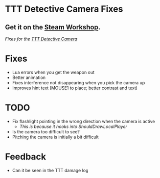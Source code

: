 # TTT Detective Camera Fixes

## Get it on the [Steam Workshop](https://steamcommunity.com/sharedfiles/filedetails/?id=1834616508).

_Fixes for the [TTT Detective Camera](https://steamcommunity.com/sharedfiles/filedetails/?id=742075110)_

# Fixes
* Lua errors when you get the weapon out
* Better animation
* Fixes interference not disappearing when you pick the camera up
* Improves hint text (MOUSE1 to place; better contrast and text)


# TODO
* Fix flashlight pointing in the wrong direction when the camera is active
    * _This is because it hooks into ShouldDrawLocalPlayer_
* Is the camera too difficult to see?
* Pitching the camera is initially a bit difficult


# Feedback
* Can it be seen in the TTT damage log

